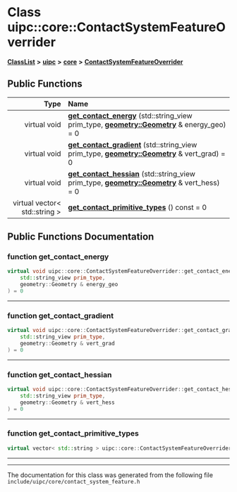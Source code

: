 

# Class uipc::core::ContactSystemFeatureOverrider



[**ClassList**](annotated.md) **>** [**uipc**](namespaceuipc.md) **>** [**core**](namespaceuipc_1_1core.md) **>** [**ContactSystemFeatureOverrider**](classuipc_1_1core_1_1_contact_system_feature_overrider.md)










































## Public Functions

| Type | Name |
| ---: | :--- |
| virtual void | [**get\_contact\_energy**](#function-get_contact_energy) (std::string\_view prim\_type, [**geometry::Geometry**](classuipc_1_1geometry_1_1_geometry.md) & energy\_geo) = 0<br> |
| virtual void | [**get\_contact\_gradient**](#function-get_contact_gradient) (std::string\_view prim\_type, [**geometry::Geometry**](classuipc_1_1geometry_1_1_geometry.md) & vert\_grad) = 0<br> |
| virtual void | [**get\_contact\_hessian**](#function-get_contact_hessian) (std::string\_view prim\_type, [**geometry::Geometry**](classuipc_1_1geometry_1_1_geometry.md) & vert\_hess) = 0<br> |
| virtual vector&lt; std::string &gt; | [**get\_contact\_primitive\_types**](#function-get_contact_primitive_types) () const = 0<br> |




























## Public Functions Documentation




### function get\_contact\_energy 

```C++
virtual void uipc::core::ContactSystemFeatureOverrider::get_contact_energy (
    std::string_view prim_type,
    geometry::Geometry & energy_geo
) = 0
```




<hr>



### function get\_contact\_gradient 

```C++
virtual void uipc::core::ContactSystemFeatureOverrider::get_contact_gradient (
    std::string_view prim_type,
    geometry::Geometry & vert_grad
) = 0
```




<hr>



### function get\_contact\_hessian 

```C++
virtual void uipc::core::ContactSystemFeatureOverrider::get_contact_hessian (
    std::string_view prim_type,
    geometry::Geometry & vert_hess
) = 0
```




<hr>



### function get\_contact\_primitive\_types 

```C++
virtual vector< std::string > uipc::core::ContactSystemFeatureOverrider::get_contact_primitive_types () const = 0
```




<hr>

------------------------------
The documentation for this class was generated from the following file `include/uipc/core/contact_system_feature.h`

